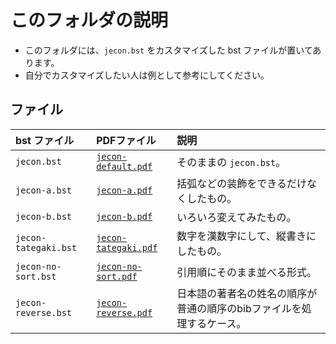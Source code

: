 <!--
Author:         Shiro Takeda
e-mail          <shiro.takeda@gmail.com>
First-written:  <2016-03-16>
Time-stamp:     <2019-10-14 22:57:20 st>
-->

このフォルダの説明
==============================

+ このフォルダには、`jecon.bst` をカスタマイズした bst ファイルが置いてあります。
+ 自分でカスタマイズしたい人は例として参考にしてください。

## ファイル

| bst ファイル         | PDFファイル                                | 説明                                                                  |
|:---------------------|:-------------------------------------------|:----------------------------------------------------------------------|
| `jecon.bst`          | [`jecon-default.pdf`](jecon-default.pdf)   | そのままの `jecon.bst`。                                              |
| `jecon-a.bst`        | [`jecon-a.pdf`](jecon-a.pdf)               | 括弧などの装飾をできるだけなくしたもの。                              |
| `jecon-b.bst`        | [`jecon-b.pdf`](jecon-b.pdf)               | いろいろ変えてみたもの。                                              |
| `jecon-tategaki.bst` | [`jecon-tategaki.pdf`](jecon-tategaki.pdf) | 数字を漢数字にして、縦書きにしたもの。                                |
| `jecon-no-sort.bst`  | [`jecon-no-sort.pdf`](jecon-no-sort.pdf)   | 引用順にそのまま並べる形式。                                          |
| `jecon-reverse.bst`  | [`jecon-reverse.pdf`](jecon-reverse.pdf)   | 日本語の著者名の姓名の順序が普通の順序のbibファイルを処理するケース。 |



<!--
--------------------
Local Variables:
mode: markdown
fill-column: 90
coding: utf-8-dos
End:
-->

